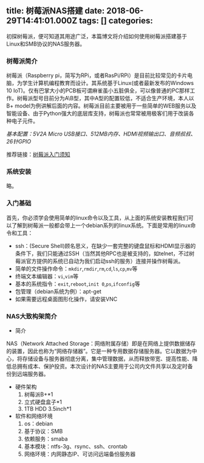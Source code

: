 
title: 树莓派NAS搭建
date: 2018-06-29T14:41:01.000Z
tags: []
categories: 
---
初探树莓派，便可知道其用途广泛，本篇博文将介绍如何使用树莓派搭建基于Linux和SMB协议的NAS服务器。

### <a name="el9zps"></a>树莓派简介

树莓派（Raspberry pi，简写为RPi，或者RasPi/RPi）是目前比较常见的卡片电脑，为学生计算机编程教育而设计。其系统基于Linux(或者最新发布的Windows 10 IoT)。仅有巴掌大小的PCB板可谓麻雀虽小五脏俱全，可以像普通的PC那样工作。树莓派型号目前分为A\B型，其中A型的配置较低，不适合生产环境，本人以B+ model为例讲解后面的内容。树莓派目前主要被用于一些简单的WEB服务以及智能设备、由于Python强大的底层库支持，树莓派也常常被用极客们用于改装各种电子元件。

*基本配置：5V2A Micro USB接口、512MB内存、HDMI视频输出口、音频叔叔、26针GPIO*

推荐链接：[树莓派入门须知](http://www.shumeipai.net/thread-21180-1-1.html?_dsign=81e52e75)

### <a name="ecixgc"></a>系统安装

略。

### <a name="rg8qig"></a>入门基础

首先，你必须学会使用简单的linux命令以及工具，从上面的系统安装教程我们可以了解到树莓派一般都会带上一个debian系列的linux系统。下面是常用的linux命令和工具：

* ssh：(Secure Shell)顾名思义，在缺少一套完整的键盘鼠标和HDMI显示器的条件下，我们只能通过SSH（当然其他RPC也是被支持的，如telnet，不过树莓派官方提供的系统已自动为我们启动ssh的服务）连接并操作树莓派。
* 简单的文件操作命令：`mkdir`,`rmdir`,`rm`,`cd`,`ls`,`cp`,`mv`等
* 终端文本编辑器：`vi`,`vim`等
* 基本的系统指令：`exit`,`reboot`,`init 0`,`ps`,`ifconfig`等
* 包管理（debian系统为例）：apt-get
* 如果需要远程桌面图形化操作，请安装VNC

### <a name="4786hc"></a>NAS大致构架简介

* 简介

NAS（Network Attached Storage：网络附属存储）即是在网络上提供数据储存的装置，因此也称为“网络存储器”。它是一种专用数据存储服务器。它以数据为中心，将存储设备与服务器彻底分离，集中管理数据，从而释放带宽、提高性能、降低总拥有成本、保护投资。本次设计的NAS主要用于公司内文件共享以及定时备份到远端服务器。

* 硬件架构
    1. 树莓派B+\*1
    2. 立式硬盘盒子\*1
    3. 1TB HDD 3.5inch\*1
* 软件和网络环境
    1. os：debian
    2. 基于协议：SMB
    3. 依赖服务：smaba
    4. 基本模块：ntfs-3g、rsync、ssh、crontab
    5. 网络环境：内网静态IP、可访问远端备份服务器


